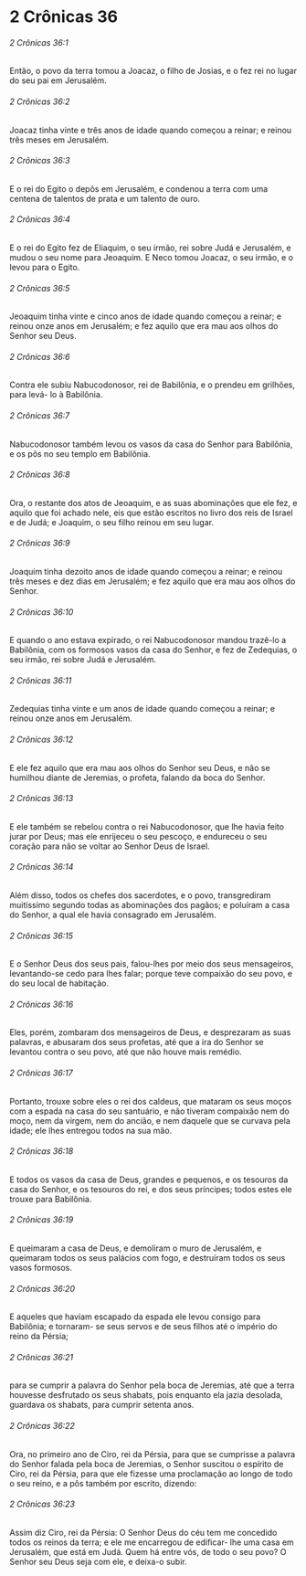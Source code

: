 # 2 Crônicas 36

###### 2 Crônicas 36:1

Então, o povo da terra tomou a Joacaz, o filho de Josias, e o fez rei no lugar do seu pai em Jerusalém.

###### 2 Crônicas 36:2

Joacaz tinha vinte e três anos de idade quando começou a reinar; e reinou três meses em Jerusalém.

###### 2 Crônicas 36:3

E o rei do Egito o depôs em Jerusalém, e condenou a terra com uma centena de talentos de prata e um talento de ouro.

###### 2 Crônicas 36:4

E o rei do Egito fez de Eliaquim, o seu irmão, rei sobre Judá e Jerusalém, e mudou o seu nome para Jeoaquim. E Neco tomou Joacaz, o seu irmão, e o levou para o Egito.

###### 2 Crônicas 36:5

Jeoaquim tinha vinte e cinco anos de idade quando começou a reinar; e reinou onze anos em Jerusalém; e fez aquilo que era mau aos olhos do Senhor seu Deus.

###### 2 Crônicas 36:6

Contra ele subiu Nabucodonosor, rei de Babilônia, e o prendeu em grilhões, para levá- lo à Babilônia.

###### 2 Crônicas 36:7

Nabucodonosor também levou os vasos da casa do Senhor para Babilônia, e os pôs no seu templo em Babilônia.

###### 2 Crônicas 36:8

Ora, o restante dos atos de Jeoaquim, e as suas abominações que ele fez, e aquilo que foi achado nele, eis que estão escritos no livro dos reis de Israel e de Judá; e Joaquim, o seu filho reinou em seu lugar.

###### 2 Crônicas 36:9

Joaquim tinha dezoito anos de idade quando começou a reinar; e reinou três meses e dez dias em Jerusalém; e fez aquilo que era mau aos olhos do Senhor.

###### 2 Crônicas 36:10

E quando o ano estava expirado, o rei Nabucodonosor mandou trazê-lo a Babilônia, com os formosos vasos da casa do Senhor, e fez de Zedequias, o seu irmão, rei sobre Judá e Jerusalém.

###### 2 Crônicas 36:11

Zedequias tinha vinte e um anos de idade quando começou a reinar; e reinou onze anos em Jerusalém.

###### 2 Crônicas 36:12

E ele fez aquilo que era mau aos olhos do Senhor seu Deus, e não se humilhou diante de Jeremias, o profeta, falando da boca do Senhor.

###### 2 Crônicas 36:13

E ele também se rebelou contra o rei Nabucodonosor, que lhe havia feito jurar por Deus; mas ele enrijeceu o seu pescoço, e endureceu o seu coração para não se voltar ao Senhor Deus de Israel.

###### 2 Crônicas 36:14

Além disso, todos os chefes dos sacerdotes, e o povo, transgrediram muitíssimo segundo todas as abominações dos pagãos; e poluíram a casa do Senhor, a qual ele havia consagrado em Jerusalém.

###### 2 Crônicas 36:15

E o Senhor Deus dos seus pais, falou-lhes por meio dos seus mensageiros, levantando-se cedo para lhes falar; porque teve compaixão do seu povo, e do seu local de habitação.

###### 2 Crônicas 36:16

Eles, porém, zombaram dos mensageiros de Deus, e desprezaram as suas palavras, e abusaram dos seus profetas, até que a ira do Senhor se levantou contra o seu povo, até que não houve mais remédio.

###### 2 Crônicas 36:17

Portanto, trouxe sobre eles o rei dos caldeus, que mataram os seus moços com a espada na casa do seu santuário, e não tiveram compaixão nem do moço, nem da virgem, nem do ancião, e nem daquele que se curvava pela idade; ele lhes entregou todos na sua mão.

###### 2 Crônicas 36:18

E todos os vasos da casa de Deus, grandes e pequenos, e os tesouros da casa do Senhor, e os tesouros do rei, e dos seus príncipes; todos estes ele trouxe para Babilônia.

###### 2 Crônicas 36:19

E queimaram a casa de Deus, e demoliram o muro de Jerusalém, e queimaram todos os seus palácios com fogo, e destruíram todos os seus vasos formosos.

###### 2 Crônicas 36:20

E aqueles que haviam escapado da espada ele levou consigo para Babilônia; e tornaram- se seus servos e de seus filhos até o império do reino da Pérsia;

###### 2 Crônicas 36:21

para se cumprir a palavra do Senhor pela boca de Jeremias, até que a terra houvesse desfrutado os seus shabats, pois enquanto ela jazia desolada, guardava os shabats, para cumprir setenta anos.

###### 2 Crônicas 36:22

Ora, no primeiro ano de Ciro, rei da Pérsia, para que se cumprisse a palavra do Senhor falada pela boca de Jeremias, o Senhor suscitou o espírito de Ciro, rei da Pérsia, para que ele fizesse uma proclamação ao longo de todo o seu reino, e a pôs também por escrito, dizendo:

###### 2 Crônicas 36:23

Assim diz Ciro, rei da Pérsia: O Senhor Deus do céu tem me concedido todos os reinos da terra; e ele me encarregou de edificar- lhe uma casa em Jerusalém, que está em Judá. Quem há entre vós, de todo o seu povo? O Senhor seu Deus seja com ele, e deixa-o subir.

